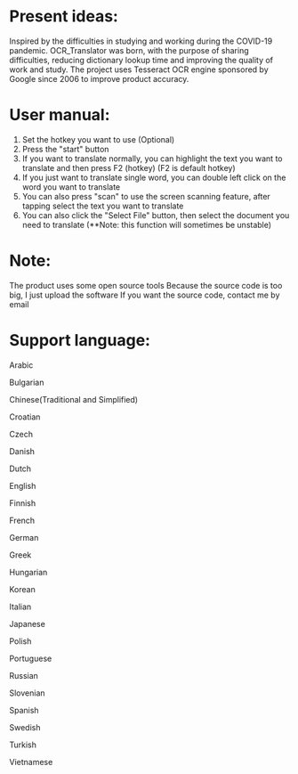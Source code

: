 # Present ideas:
Inspired by the difficulties in studying and working during the COVID-19 pandemic.
OCR_Translator was born, with the purpose of sharing difficulties, reducing dictionary lookup time and improving the quality of work and study.
The project uses Tesseract OCR engine sponsored by Google since 2006 to improve product accuracy.

# User manual:
1. Set the hotkey you want to use (Optional)
2. Press the "start" button
3. If you want to translate normally, you can highlight the text you want to translate and then press F2 (hotkey) (F2 is default hotkey)
4. If you just want to translate single word, you can double left click on the word you want to translate
5. You can also press "scan" to use the screen scanning feature, after tapping select the text you want to translate
6. You can also click the "Select File" button, then select the document you need to translate (**Note: this function will sometimes be unstable)

# Note: 
The product uses some open source tools 
Because the source code is too big, I just upload the software
If you want the source code, contact me by email

# Support language:
Arabic

Bulgarian

Chinese(Traditional and Simplified)

Croatian

Czech

Danish

Dutch

English

Finnish

French

German

Greek

Hungarian 

Korean

Italian

Japanese

Polish

Portuguese

Russian

Slovenian

Spanish

Swedish

Turkish

Vietnamese
